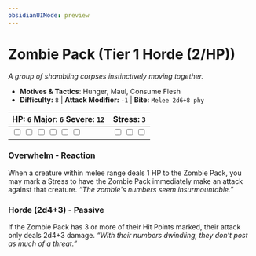 ```yaml
---
obsidianUIMode: preview
---
```

# Zombie Pack (Tier 1 Horde (2/HP))

*A group of shambling corpses instinctively moving together.*

- **Motives & Tactics**: Hunger, Maul, Consume Flesh
- **Difficulty:** `8` | **Attack Modifier:** `-1` | **Bite:** `Melee 2d6+8 phy`

| HP: `6` Major: `6` Severe: `12` | Stress: `3` |
|--|--|
|  <input type="checkbox" unchecked id="d9eb0134"> <input type="checkbox" unchecked id="aec16287"> <input type="checkbox" unchecked id="5ac5b2d2"> <input type="checkbox" unchecked id="1823cd15"> <input type="checkbox" unchecked id="7db9f3a4"> <input type="checkbox" unchecked id="3d96c16c"> |  <input type="checkbox" unchecked id="ed501090"> <input type="checkbox" unchecked id="1458c7a0"> <input type="checkbox" unchecked id="5b978625"> |

### Overwhelm - Reaction

When a creature within melee range deals 1 HP to the Zombie Pack, you may mark a Stress to have the Zombie Pack immediately make an attack against that creature. *“The zombie's numbers seem insurmountable.”*

### Horde (2d4+3) - Passive

If the Zombie Pack has 3 or more of their Hit Points marked, their attack only deals 2d4+3 damage. *“With their numbers dwindling, they don’t post as much of a threat.”*




